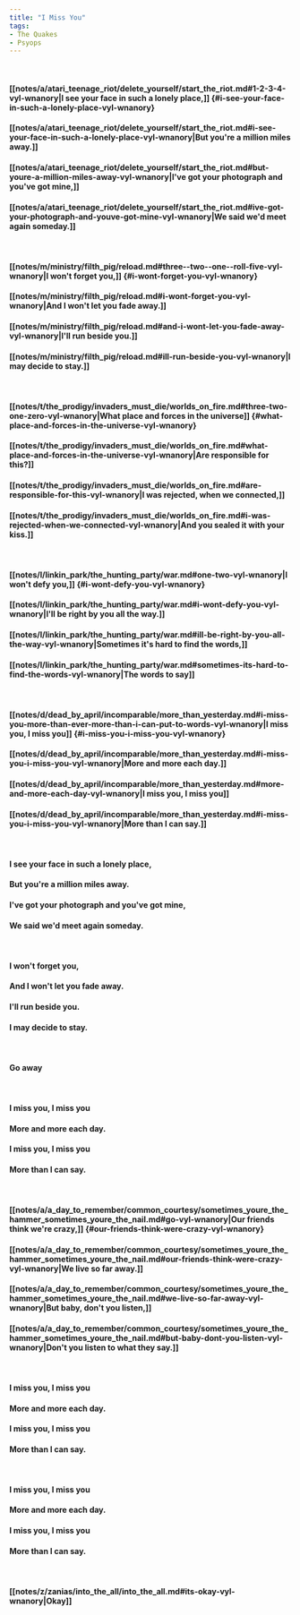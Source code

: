 ```yaml
---
title: "I Miss You"
tags:
- The Quakes
- Psyops
---
```

&nbsp;
#### [[notes/a/atari_teenage_riot/delete_yourself/start_the_riot.md#1-2-3-4-vyl-wnanory|I see your face in such a lonely place,]] {#i-see-your-face-in-such-a-lonely-place-vyl-wnanory}
#### [[notes/a/atari_teenage_riot/delete_yourself/start_the_riot.md#i-see-your-face-in-such-a-lonely-place-vyl-wnanory|But you're a million miles away.]]
#### [[notes/a/atari_teenage_riot/delete_yourself/start_the_riot.md#but-youre-a-million-miles-away-vyl-wnanory|I've got your photograph and you've got mine,]]
#### [[notes/a/atari_teenage_riot/delete_yourself/start_the_riot.md#ive-got-your-photograph-and-youve-got-mine-vyl-wnanory|We said we'd meet again someday.]]
&nbsp;
#### [[notes/m/ministry/filth_pig/reload.md#three--two--one--roll-five-vyl-wnanory|I won't forget you,]] {#i-wont-forget-you-vyl-wnanory}
#### [[notes/m/ministry/filth_pig/reload.md#i-wont-forget-you-vyl-wnanory|And I won't let you fade away.]]
#### [[notes/m/ministry/filth_pig/reload.md#and-i-wont-let-you-fade-away-vyl-wnanory|I'll run beside you.]]
#### [[notes/m/ministry/filth_pig/reload.md#ill-run-beside-you-vyl-wnanory|I may decide to stay.]]
&nbsp;
#### [[notes/t/the_prodigy/invaders_must_die/worlds_on_fire.md#three-two-one-zero-vyl-wnanory|What place and forces in the universe]] {#what-place-and-forces-in-the-universe-vyl-wnanory}
#### [[notes/t/the_prodigy/invaders_must_die/worlds_on_fire.md#what-place-and-forces-in-the-universe-vyl-wnanory|Are responsible for this?]]
#### [[notes/t/the_prodigy/invaders_must_die/worlds_on_fire.md#are-responsible-for-this-vyl-wnanory|I was rejected, when we connected,]]
#### [[notes/t/the_prodigy/invaders_must_die/worlds_on_fire.md#i-was-rejected-when-we-connected-vyl-wnanory|And you sealed it with your kiss.]]
&nbsp;
#### [[notes/l/linkin_park/the_hunting_party/war.md#one-two-vyl-wnanory|I won't defy you,]] {#i-wont-defy-you-vyl-wnanory}
#### [[notes/l/linkin_park/the_hunting_party/war.md#i-wont-defy-you-vyl-wnanory|I'll be right by you all the way.]]
#### [[notes/l/linkin_park/the_hunting_party/war.md#ill-be-right-by-you-all-the-way-vyl-wnanory|Sometimes it's hard to find the words,]]
#### [[notes/l/linkin_park/the_hunting_party/war.md#sometimes-its-hard-to-find-the-words-vyl-wnanory|The words to say]]
&nbsp;
#### [[notes/d/dead_by_april/incomparable/more_than_yesterday.md#i-miss-you-more-than-ever-more-than-i-can-put-to-words-vyl-wnanory|I miss you, I miss you]] {#i-miss-you-i-miss-you-vyl-wnanory}
#### [[notes/d/dead_by_april/incomparable/more_than_yesterday.md#i-miss-you-i-miss-you-vyl-wnanory|More and more each day.]]
#### [[notes/d/dead_by_april/incomparable/more_than_yesterday.md#more-and-more-each-day-vyl-wnanory|I miss you, I miss you]]
#### [[notes/d/dead_by_april/incomparable/more_than_yesterday.md#i-miss-you-i-miss-you-vyl-wnanory|More than I can say.]]
&nbsp;
#### I see your face in such a lonely place,
#### But you're a million miles away.
#### I've got your photograph and you've got mine,
#### We said we'd meet again someday.
&nbsp;
#### I won't forget you,
#### And I won't let you fade away.
#### I'll run beside you.
#### I may decide to stay.
&nbsp;
#### Go away
&nbsp;
#### I miss you, I miss you
#### More and more each day.
#### I miss you, I miss you
#### More than I can say.
&nbsp;
#### [[notes/a/a_day_to_remember/common_courtesy/sometimes_youre_the_hammer_sometimes_youre_the_nail.md#go-vyl-wnanory|Our friends think we're crazy,]] {#our-friends-think-were-crazy-vyl-wnanory}
#### [[notes/a/a_day_to_remember/common_courtesy/sometimes_youre_the_hammer_sometimes_youre_the_nail.md#our-friends-think-were-crazy-vyl-wnanory|We live so far away.]]
#### [[notes/a/a_day_to_remember/common_courtesy/sometimes_youre_the_hammer_sometimes_youre_the_nail.md#we-live-so-far-away-vyl-wnanory|But baby, don't you listen,]]
#### [[notes/a/a_day_to_remember/common_courtesy/sometimes_youre_the_hammer_sometimes_youre_the_nail.md#but-baby-dont-you-listen-vyl-wnanory|Don't you listen to what they say.]]
&nbsp;
#### I miss you, I miss you
#### More and more each day.
#### I miss you, I miss you
#### More than I can say.
&nbsp;
#### I miss you, I miss you
#### More and more each day.
#### I miss you, I miss you
#### More than I can say.
&nbsp;
#### [[notes/z/zanias/into_the_all/into_the_all.md#its-okay-vyl-wnanory|Okay]]
